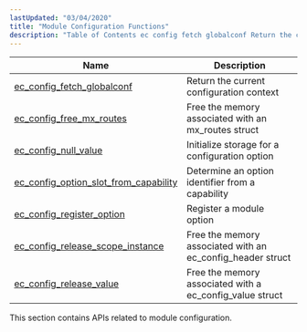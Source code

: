 ```yaml
---
lastUpdated: "03/04/2020"
title: "Module Configuration Functions"
description: "Table of Contents ec config fetch globalconf Return the current configuration context ec config free mx routes Free the memory associated with an mx routes struct ec config null value Initialize storage for a configuration option ec config option slot from capability Determine an option identifier from a capability ec..."
---
```



| Name                                                                                                                                     | Description                                                |
|------------------------------------------------------------------------------------------------------------------------------------------|------------------------------------------------------------|
| [ec_config_fetch_globalconf](/momentum/3/3-api/apis-ec-config-fetch-globalconf)                      | Return the current configuration context                   |
| [ec_config_free_mx_routes](/momentum/3/3-api/apis-ec-config-free-mx-routes)                          | Free the memory associated with an mx_routes struct        |
| [ec_config_null_value](/momentum/3/3-api/apis-ec-config-null-value)                                  | Initialize storage for a configuration option              |
| [ec_config_option_slot_from_capability](/momentum/3/3-api/apis-ec-config-option-slot-from-capablity) | Determine an option identifier from a capability           |
| [ec_config_register_option](/momentum/3/3-api/apis-ec-config-register-option)                        | Register a module option                                   |
| [ec_config_release_scope_instance](/momentum/3/3-api/apis-ec-config-release-scope-instance)          | Free the memory associated with an ec_config_header struct |
| [ec_config_release_value](/momentum/3/3-api/apis-ec-config-release-value)                            | Free the memory associated with a ec_config_value struct   |

This section contains APIs related to module configuration.